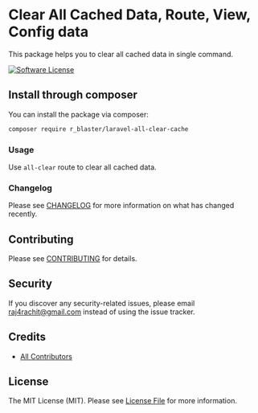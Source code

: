 # Clear All Cached Data, Route, View, Config data

This package helps you to clear all cached data in single command.

[![Software License](https://img.shields.io/badge/license-MIT-brightgreen.svg?style=flat-square)](LICENSE.md)

## Install through composer

You can install the package via composer:

```bash
composer require r_blaster/laravel-all-clear-cache
```

### Usage

Use `all-clear` route to clear all cached data.

### Changelog

Please see [CHANGELOG](CHANGELOG.md) for more information on what has changed recently.

## Contributing

Please see [CONTRIBUTING](CONTRIBUTING.md) for details.

## Security

If you discover any security-related issues, please email raj4rachit@gmail.com instead of using the issue tracker.

## Credits

- [All Contributors](../../contributors)

## License

The MIT License (MIT). Please see [License File](LICENSE.md) for more information.
